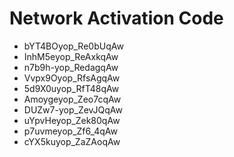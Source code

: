 # Network Activation Code
* bYT4BOyop_Re0bUqAw
* InhM5eyop_ReAxkqAw
* n7b9h-yop_RedagqAw
* Vvpx9Oyop_RfsAgqAw
* 5d9X0uyop_RfT48qAw
* Amoygeyop_Zeo7cqAw
* DUZw7-yop_ZevJQqAw
* uYpvHeyop_Zek80qAw
* p7uvmeyop_Zf6_4qAw
* cYX5kuyop_ZaZAoqAw